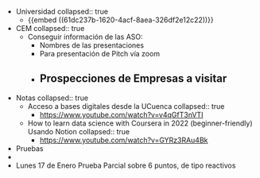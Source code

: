- Universidad
  collapsed:: true
	- {{embed ((61dc237b-1620-4acf-8aea-326df2e12c22))}}
- CEM
  collapsed:: true
	- Conseguir información de las ASO:
		- Nombres de las presentaciones
		- Para presentación de Pitch vía zoom
		- Prospecciones de Empresas a visitar
			-
- Notas
  collapsed:: true
	- Acceso a bases digitales desde la UCuenca
	  collapsed:: true
		- https://www.youtube.com/watch?v=v4qGfT3nVTI
	- How to learn data science with Coursera in 2022 (beginner-friendly) Usando Notion
	  collapsed:: true
		- https://www.youtube.com/watch?v=GYRz3RAu4Bk
- Pruebas
-
- Lunes 17 de Enero Prueba Parcial sobre 6 puntos, de tipo reactivos